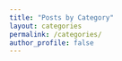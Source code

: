 ```yaml
---
title: "Posts by Category"
layout: categories
permalink: /categories/
author_profile: false
---
```



